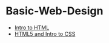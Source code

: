 # Basic-Web-Design


<ul>
<li><a href="Demo/index.html" target="_blank"> Intro to HTML</a>
</li>
<li><a href="INTRO_TO_HTML5_AND_CSS/index.html" target="_blank">HTML5 and Intro to CSS</a></li>

</ul>
